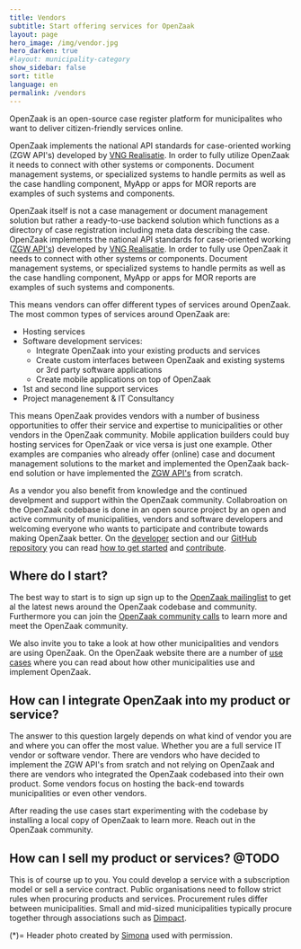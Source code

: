 ```yaml
---
title: Vendors
subtitle: Start offering services for OpenZaak
layout: page
hero_image: /img/vendor.jpg
hero_darken: true
#layout: municipality-category
show_sidebar: false
sort: title
language: en
permalink: /vendors
---
```


OpenZaak is an open-source case register platform for municipalites who want to deliver citizen-friendly services online.

OpenZaak implements the national API standards for case-oriented working (ZGW API's) developed by [VNG Realisatie](https://www.vngrealisatie.nl/). In order to fully utilize OpenZaak it needs to connect with other systems or components. Document management systems, or specialized systems to handle permits as well as the case handling component, MyApp or apps for MOR reports are examples of such systems and components.

OpenZaak itself is not a case management or document management solution but rather a ready-to-use backend solution which functions as a directory of case registration including meta data describing the case. OpenZaak implements the national API standards for case-oriented working ([ZGW API's](https://www.vngrealisatie.nl/producten/api-standaarden-zaakgericht-werken))  developed by [VNG Realisatie](https://www.vngrealisatie.nl/). In order to fully use OpenZaak it needs to connect with other systems or components. Document management systems, or specialized systems to handle permits as well as the case handling component, MyApp or apps for MOR reports are examples of such systems and components.

This means vendors can offer different types of services around OpenZaak. The most common types of services around OpenZaak are:

* Hosting services
* Software development services:
    * Integrate OpenZaak into your existing products and services
    * Create custom interfaces between OpenZaak and existing systems or 3rd party software applications
    * Create mobile applications on top of OpenZaak
* 1st and second line support services
* Project managenement & IT Consultancy

This means OpenZaak provides vendors with a number of business opportunities to offer their service and expertise to municipalities or other vendors in the OpenZaak community. Mobile application builders could buy hosting services for OpenZaak or vice versa is just one example. Other examples are companies who already offer (online) case and document management solutions to the market and implemented the OpenZaak back-end solution or have implemented the [ZGW API's](https://www.vngrealisatie.nl/producten/api-standaarden-zaakgericht-werken) from scratch.

As a vendor you also benefit from knowledge and the continued develpment and support within the OpenZaak community. Collabroation on the OpenZaak codebase is done in an open source project by an open and active community of municipalities, vendors and software developers and welcoming everyone who wants to participate and contribute towards making OpenZaak better. On the [developer](https://#developer) section and our [GitHub repository](https://github.com/open-zaak/open-zaak) you can read [how to get started](https://open-zaak.readthedocs.io/en/latest/installation/index.html#installation-index) and [contribute](https://github.com/open-zaak/open-zaak/blob/master/CONTRIBUTING.md).

## Where do I start?

The best way to start is to  sign up sign up to the [OpenZaak mailinglist](https://lists.publiccode.net/mailman/postorius/lists/openzaak-discuss.lists.publiccode.net/) to get al the latest news around the OpenZaak codebase and community. Furthermore you can join the [OpenZaak community calls](#) to learn more and meet the OpenZaak community.

We also invite you to take a look at how other municipalities and vendors are using OpenZaak. On the OpenZaak website there are a number of [use cases](#usecases) where you can read about how other municipalities use and implement OpenZaak.

## How can I integrate OpenZaak into my product or service?

The answer to this question largely depends on what kind of vendor you are and where you can offer the most value. Whether you are a full service IT vendor or software vendor. There are vendors who have decided to implement the ZGW API's from sratch and not relying on OpenZaak and there are vendors who integrated the OpenZaak codebased into their own product. Some vendors focus on hosting the back-end towards municipalities or even other vendors.

After reading the use cases start experimenting with the codebase by installing a local copy of OpenZaak to learn more. Reach out in the OpenZaak community.

## How can I sell my product or services? @TODO

This is of course up to you. You could develop a service with a subscription model or sell a service contract. Public organisations need to follow strict rules when procuring products and services. Procurement rules differ between municipalities. Small and mid-sized municipalities typically procure together through associations such as [Dimpact](https://www.dimpact.nl/).


(*)= Header photo created by [Simona](https://www.flickr.com/photos/mammaoca2008/7242218154) used with permission.
